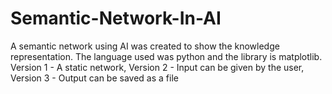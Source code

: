 # Semantic-Network-In-AI
A semantic network using AI was created to show the knowledge representation.
The language used was python and the library is matplotlib.
Version 1 - A static network,
Version 2 - Input can be given by the user,
Version 3 - Output can be saved as a file
